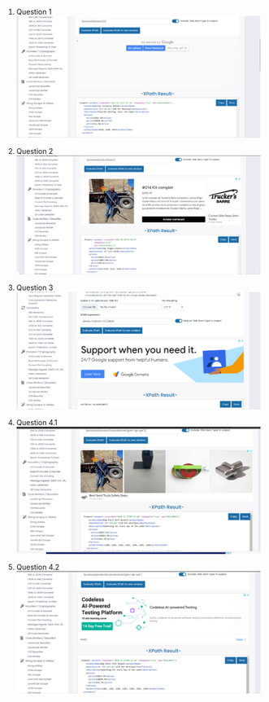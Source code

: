 1. Question 1
![image info](../assignments/Activity-1.1.png)

2. Question 2
![image info](../assignments/Activity-1.2.png)

3. Question 3
![image info](../assignments/Activity-1.03.png)

4. Question 4.1
![image info](../assignments/Activity-1.4.1.png)

4. Question 4.2
![image info](../assignments/Activity-1.4.2.png)